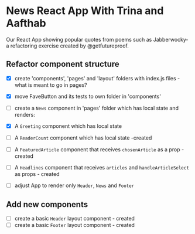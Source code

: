 # News React App With Trina and Aafthab
Our React App showing popular quotes from poems such as Jabberwocky- a refactoring exercise created by @getfutureproof.
## Refactor component structure
  - [x] create 'components', 'pages' and 'layout' folders with index.js files - what is meant to go in pages?
  - [x] move FaveButton and its tests to own folder in 'components'

  - [ ] create a `News` component in 'pages' folder which has local state and renders:
  - [x] A `Greeting` component which has local state
  - [ ] A `ReaderCount` component which has local state -created
  - [ ] A `FeaturedArticle` component that receives `chosenArticle` as a prop -created
  - [ ] A `Headlines` component that receives `articles` and `handleArticleSelect` as props - created

- [ ] adjust App to render only `Header`, `News` and `Footer`

## Add new components
- [ ] create a basic `Header` layout component - created
- [ ] create a basic `Footer` layout component - created
